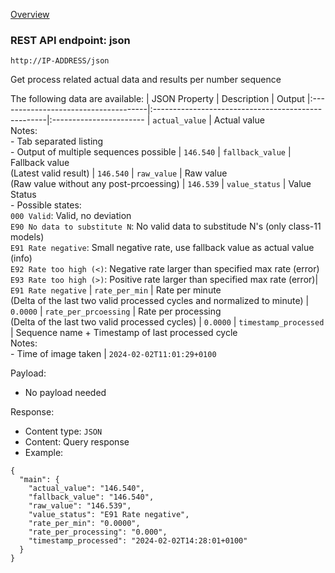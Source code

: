 [Overview](_OVERVIEW.md) 

### REST API endpoint: json

`http://IP-ADDRESS/json`


Get process related actual data and results per number sequence

The following data are available:
| JSON Property                        | Description                                        | Output
|:-------------------------------------|:---------------------------------------------------|:-----------------------
| `actual_value`                       | Actual value<br>Notes:<br>- Tab separated listing<br>- Output of multiple sequences possible | `146.540`
| `fallback_value`                     | Fallback value<br>(Latest valid result) | `146.540`
| `raw_value`                          | Raw value <br>(Raw value without any post-prcoessing) | `146.539`
| `value_status`                       | Value Status <br>- Possible states:<br>`000 Valid`: Valid, no deviation <br>`E90 No data to substitute N`: No valid data to substitude N's (only class-11 models) <br>`E91 Rate negative`: Small negative rate, use fallback value as actual value (info) <br>`E92 Rate too high (<)`: Negative rate larger than specified max rate (error) <br>`E93 Rate too high (>)`: Positive rate larger than specified max rate (error)| `E91 Rate negative`
| `rate_per_min`                       | Rate per minute<br>(Delta of the last two valid processed cycles and normalized to minute) | `0.0000`
| `rate_per_prcoessing`                | Rate per processing<br>(Delta of the last two valid processed cycles) | `0.0000`
| `timestamp_processed`                | Sequence name + Timestamp of last processed cycle<br>Notes:<br>- Time of image taken | `2024-02-02T11:01:29+0100`


Payload:
- No payload needed

Response:
- Content type: `JSON`
- Content: Query response
- Example: 
```
{
  "main": {
    "actual_value": "146.540",
    "fallback_value": "146.540",
    "raw_value": "146.539",
    "value_status": "E91 Rate negative",
    "rate_per_min": "0.0000",
    "rate_per_processing": "0.000",
    "timestamp_processed": "2024-02-02T14:28:01+0100"
  }
}
```